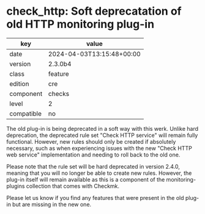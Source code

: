 [//]: # (werk v2)
# check_http: Soft deprecatation of old HTTP monitoring plug-in

key        | value
---------- | ---
date       | 2024-04-03T13:15:48+00:00
version    | 2.3.0b4
class      | feature
edition    | cre
component  | checks
level      | 2
compatible | no

The old plug-in is being deprecated in a soft way with this werk. Unlike
hard deprecation, the deprecated rule set "Check HTTP service" will remain
fully functional. However, new rules should only be created if absolutely
necessary, such as when experiencing issues with the new "Check HTTP web
service" implementation and needing to roll back to the old one.

Please note that the rule set will be hard deprecated in version 2.4.0,
meaning that you will no longer be able to create new rules. However, the
plug-in itself will remain available as this is a component of the
monitoring-plugins collection that comes with Checkmk.

Please let us know if you find any features that were present in the old
plug-in but are missing in the new one.

